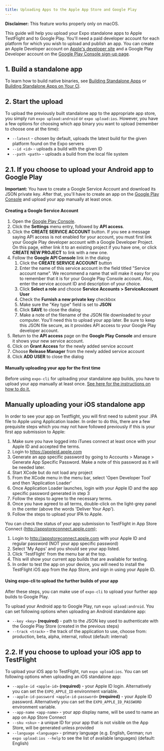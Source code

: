 ```yaml
---
title: Uploading Apps to the Apple App Store and Google Play
---
```


**Disclaimer:** This feature works properly only on macOS.

This guide will help you upload your Expo standalone apps to Apple TestFlight and to Google Play.
You'll need a paid developer account for each platform for which you wish to upload and publish an app. You can create an Apple Developer account on [Apple's developer site](https://developer.apple.com/account/) and a Google Play Developer account on the [Google Play Console sign-up page](https://play.google.com/apps/publish/signup/).

## 1. Build a standalone app

To learn how to build native binaries, see [Building Standalone Apps](./building-standalone-apps.html) or [Building Standalone Apps on Your CI](./turtle-cli).

## 2. Start the upload

To upload the previously built standalone app to the appropriate app store, you simply run `expo upload:android` or `expo upload:ios`. However, you have a few options for choosing which app binary you want to upload (remember to choose one at the time):
- `--latest` - chosen by default, uploads the latest build for the given platform found on the Expo servers
- `--id <id>` - uploads a build with the given ID
- `--path <path>` - uploads a build from the local file system

## 2.1. If you choose to upload your Android app to Google Play

**Important:** You have to create a Google Service Account and download its JSON private key. After that, you'll have to create an app on the [Google Play Console](https://play.google.com/apps/publish/) and upload your app manually at least once.

#### Creating a Google Service Account

1. Open the [Google Play Console](https://play.google.com/apps/publish/).
2. Click the **Settings** menu entry, followed by **API access**.
3. Click the **CREATE SERVICE ACCOUNT** button. If you see a message saying API access is not enabled for your account, you must first link your Google Play developer account with a Google Developer Project. On this page, either link it to an existing project if you have one, or click **CREATE NEW PROJECT** to link with a new one.
4. Follow the **Google API Console** link in the dialog
    1. Click the **CREATE SERVICE ACCOUNT** button
    2. Enter the name of this service account in the field titled "Service account name". We recommend a name that will make it easy for you to remember that it is for your Google Play Console account. Also, enter the service account ID and description of your choice.
    3. Click **Select a role** and choose **Service Accounts > ServiceAccount User**
    4. Check the **Furnish a new private key** checkbox
    5. Make sure the "Key type" field is set to **JSON**
    6. Click **SAVE** to close the dialog
    7. Make a note of the filename of the JSON file downloaded to your computer. You'll need this to upload your app later. Be sure to keep this JSON file secure, as it provides API access to your Google Play developer account.
5. Return to the **API access** page on the **Google Play Console** and ensure it shows your new service account.
6. Click on **Grant Access** for the newly added service account
7. Choose **Release Manager** from the newly added service account
8. Click **ADD USER** to close the dialog

#### Manually uploading your app for the first time

Before using `expo-cli` for uploading your standalone app builds, you have to upload your app manually at least once. [See here for the instructions on how to do it.](https://support.google.com/googleplay/android-developer/answer/113469)

## Manually uploading your iOS standalone app

In order to see your app on Testflight, you will first need to submit your .IPA file to Apple using Application loader. In order to do this, there are a few prequisite steps which you may not have followed previously if this is your first app submission to Apple:

1. Make sure you have logged into iTunes connect at least once with your Apple ID and accepted the terms.
2. Login to https://appleid.apple.com
3. Generate an app specific password by going to Accounts > Manage > Generate App Specific Password. Make a note of this password as it will be needed later.
4. Start XCode but do not load any project
5. From the XCode menu in the menu bar, select 'Open Developer Tool' and then 'Application Loader'
6. Once Application Loader launches, login with your Apple ID and the app specific password generated in step 3
7. Follow the steps to agree to the necessary terms.
8. Once you have agreed to all terms, double-click on the light-grey panel in the center (above the words 'Deliver Your App').
9. Follow the steps to upload your IPA to Apple.

You can check the status of your app submission to TestFlight in App Store Connect (http://appstoreconnect.apple.com);

1. Login to http://appstoreconnect.apple.com with your Apple ID and regular password (NOT your app specific password)
2. Select 'My Apps' and you should see your app listed.
3. Click 'TestFlight' from the menu bar at the top.
4. This will show your current app builds that are available for testing.
5. In order to test the app on your device, you will need to install the TestFlight iOS app from the App Store, and sign in using your Apple ID.

#### Using expo-cli to upload the further builds of your app

After these steps, you can make use of `expo-cli` to upload your further app builds to Google Play.

To upload your Android app to Google Play, run `expo upload:android`. You can set following options when uploading an Android standalone app:
- `--key <key>` **(required)** - path to the JSON key used to authenticate with the Google Play Store (created in the previous steps)
- `--track <track>` - the track of the application to use, choose from: production, beta, alpha, internal, rollout (default: internal)

## 2.2. If you choose to upload your iOS app to TestFlight

To upload your iOS app to TestFlight, run `expo upload:ios`. You can set following options when uploading an iOS standalone app:
- `--apple-id <apple-id>` **(required)** - your Apple ID login. Alternatively you can set the `EXPO_APPLE_ID` environment variable.
- `--apple-id-password <apple-id-password>` **(required)** - your Apple ID password. Alternatively you can set the `EXPO_APPLE_ID_PASSWORD` environment variable.
- `--app-name <app-name>` - your app display name, will be used to name an app on App Store Connect
- `--sku <sku>` - a unique ID for your app that is not visible on the App Store, will be generated unless provided
- `--language <language>` - primary language (e.g. English, German; run `expo upload:ios --help` to see the list of available languages) (default: English)
